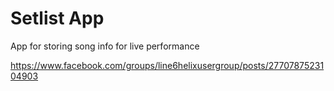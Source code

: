 # Setlist App
App for storing song info for live performance

https://www.facebook.com/groups/line6helixusergroup/posts/2770787523104903
